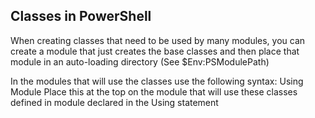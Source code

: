Classes in PowerShell
----------------------------------------------

When creating classes that need to be used by many modules, you can 
create a module that just creates the base classes and then place that 
module in an auto-loading directory (See $Env:PSModulePath)

In the modules that will use the classes use the following syntax:
Using Module <ModuleName>
Place this at the top on the module that will use these classes defined
in module declared in the Using statement
